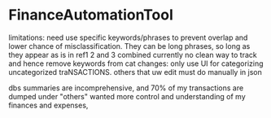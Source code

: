 # FinanceAutomationTool

limitations:
need use specific keywords/phrases to prevent overlap and lower chance of misclassification. They can be long phrases, so long as they appear as is in ref1 2 and 3 combined
currently no clean way to track and hence remove keywords from cat changes: only use UI for categorizing uncategorized traNSACTIONS. others that uw edit must do manually in json


dbs summaries are incomprehensive, and 70% of my transactions are dumped under "others"
wanted more control and understanding of my finances and expenses, 


